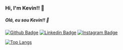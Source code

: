 <h3>Hi, I'm Kevin!! 👋</h3>
<h5>Olá, eu sou Kevin!! 👋</h5>

[![Github Badge](https://img.shields.io/badge/-Github-000?style=flat-square&logo=Github&logoColor=white&link=https://github.com/fagnerpsantos)](https://github.com/kevind3v)
[![Linkedin Badge](https://img.shields.io/badge/-LinkedIn-blue?style=flat-square&logo=Linkedin&logoColor=white&link=https://www.linkedin.com/in/fagnerpsantos/)](https://www.linkedin.com/in/kevinssiqueira/)
[![Instagram Badge](https://img.shields.io/badge/-Instagram-%23E4405F?style=flat-square&logo=Instagram&logoColor=white&link=https://www.instagram.com/kevind3v/)](https://www.instagram.com/kevind3v/)
 
[![Top Langs](https://github-readme-stats.vercel.app/api/top-langs/?username=kevind3v&layout=compact)](https://github.com/kevind3v)

<!--
**kevind3v/kevind3v** is a ✨ _special_ ✨ repository because its `README.md` (this file) appears on your GitHub profile.

Here are some ideas to get you started:

- 🔭 I’m currently working on ...
- 🌱 I’m currently learning ...
- 👯 I’m looking to collaborate on ...
- 🤔 I’m looking for help with ...
- 💬 Ask me about ...
- 📫 How to reach me: ...
- 😄 Pronouns: ...
- ⚡ Fun fact: ...
-->
